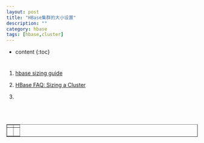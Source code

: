 ```yaml
---
layout: post
title: "HBase集群的大小设置"
description: ""
category: hbase
tags: [hbase,cluster]
---
```

* content
{:toc}

# 

1. [hbase sizing guide](https://www.slideshare.net/larsgeorge/hbase-sizing-guides-hbase-meetup-15102014-lars-george)

2. [HBase FAQ: Sizing a Cluster](https://community.cloudera.com/t5/Storage-Random-Access-HDFS/HBase-FAQ-Sizing-a-Cluster/ta-p/29408)

3. []()




<div align="center"><table style="text-align: center; width: 100%;" border="1" cellpadding="1" cellspacing="1">

<tr>
<td><img src=""></td>
<td><img src=""></td>
</tr>

<tr>
<td><p><small><b> </b></small></p></td>
<td><p><small><b> </b></small></p></td>
</tr>

<br><br></table></div>